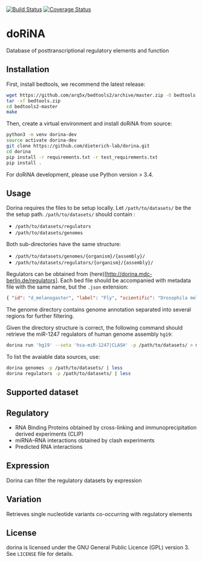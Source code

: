 [![Build Status](https://travis-ci.org/dieterich-lab/dorina.svg?branch=master)](https://travis-ci.org/dieterich-lab/dorina.svg?branch=master)
[![Coverage Status](https://coveralls.io/repos/github/dieterich-lab/dorina/badge.svg?branch=master)](https://coveralls.io/github/dieterich-lab/dorina?branch=master)

doRiNA
======

Database of posttranscriptional regulatory elements and function

Installation
------------

First, install bedtools, we recommend the latest release:
```bash
wget https://github.com/arq5x/bedtools2/archive/master.zip -O bedtools.zip
tar -xf bedtools.zip
cd bedtools2-master
make
```
Then, create a virtual environment and install doRiNA from source:
```bash
python3 -m venv dorina-dev
source activate dorina-dev
git clone https://github.com/dieterich-lab/dorina.git
cd dorina
pip install -r requirements.txt -r test_requirements.txt
pip install .
```

For doRiNA development, please use Python version > 3.4.

Usage
------

Dorina requires the files to be setup locally. Let `/path/to/datasets/` be the the setup path. 
`/path/to/datasets/` should contain :
- `/path/to/datasets/regulators`
- `/path/to/datasets/genomes`

Both sub-directories have the same structure:
- `/path/to/datasets/genomes/{organism}/{assembly}/`
- `/path/to/datasets/regulators/{organism}/{assembly}/`

Regulators can be obtained from (here)[http://dorina.mdc-berlin.de/regulators]. Each bed file should be accompanied with metadata file with the same name, but the `.json` extension:

```json
{ "id": "d_melanogaster", "label": "Fly", "scientific": "Drosophila melanogaster", "weight": 3}
```

The genome directory contains genome annotation separated into several regions for further filtering.

Given the directory structure is correct, the following command should retrieve the miR-1247 regulators of human genome assembly `hg19`:

```bash
dorina run 'hg19' --seta 'hsa-miR-1247|CLASH' -p /path/to/datasets/ > miR-1247.bed
```

To list the avaiable data sources, use:
```bash
dorina genomes -p /path/to/datasets/ | less 
dorina regulators -p /path/to/datasets/ | less 
```

Supported dataset
-----------------

## Regulatory
- RNA Binding Proteins obtained by cross-linking and
 immunoprecipitation derived experiments (CLIP)
- miRNA–RNA interactions obtained by clash experiments
- Predicted RNA interactions

## Expression
Dorina can filter the regulatory datasets by expression

## Variation
Retrieves single nucleotide variants co-occurring with regulatory elements 

License
-------

dorina is licensed under the GNU General Public Licence (GPL) version 3.
See `LICENSE` file for details.
